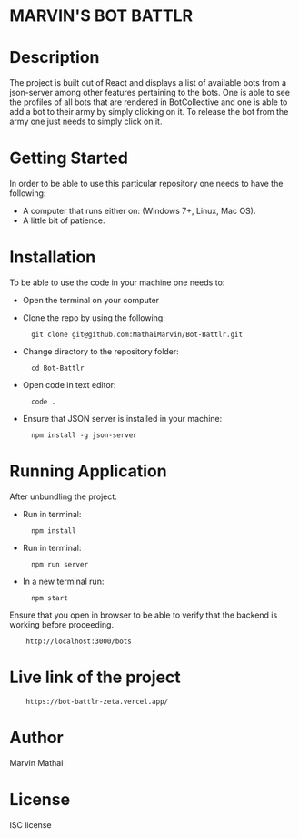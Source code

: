 # MARVIN'S BOT BATTLR

# Description
The project is built out of React and displays a list of available bots from a json-server among other features pertaining to the bots. One is able to see the profiles of all bots that are rendered in BotCollective and one is able to add a bot to their army by simply clicking on it. To release the bot from the army one just needs to simply click on it.

# Getting Started
In order to be able to use this particular repository one needs to have the following:

- A computer that runs either on: (Windows 7+, Linux, Mac OS).
- A little bit of patience.

# Installation

To be able to use the code in your machine one needs to:

- Open the terminal on your computer
- Clone the repo by using the following:


        git clone git@github.com:MathaiMarvin/Bot-Battlr.git

- Change directory to the repository folder:

        cd Bot-Battlr

- Open code in text editor:

        code .

- Ensure that JSON server is installed in your machine:

        npm install -g json-server

# Running Application

After unbundling the project:

- Run in terminal:

        npm install

- Run in terminal:

        npm run server

- In a new terminal run:

        npm start

Ensure that you open in browser to be able to verify that the backend is working before proceeding.

        http://localhost:3000/bots

# Live link of the project

        https://bot-battlr-zeta.vercel.app/

# Author
 Marvin Mathai

 # License

 ISC license
